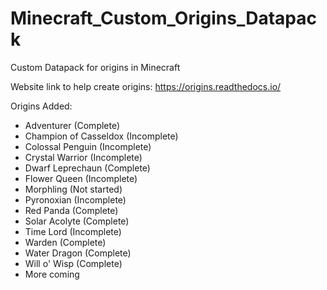 # Minecraft_Custom_Origins_Datapack
Custom Datapack for origins in Minecraft

Website link to help create origins: https://origins.readthedocs.io/


Origins Added:

* Adventurer (Complete)
* Champion of Casseldox (Incomplete)
* Colossal Penguin (Incomplete)
* Crystal Warrior (Incomplete)
* Dwarf Leprechaun (Complete)
* Flower Queen (Incomplete)
* Morphling (Not started)
* Pyronoxian (Incomplete)
* Red Panda (Complete)
* Solar Acolyte (Complete)
* Time Lord (Incomplete)
* Warden (Complete)
* Water Dragon (Complete)
* Will o' Wisp (Complete)
* More coming
